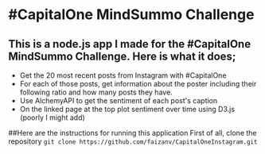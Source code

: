 # \#CapitalOne MindSummo Challenge
## This is a node.js app I made for the #CapitalOne MindSummo Challenge. Here is what it does;
* Get the 20 most recent posts from Instagram with #CapitalOne
* For each of those posts, get information about the poster including their following ratio and how many posts they have.
* Use AlchemyAPI to get the sentiment of each post's caption
* On the linked page at the top plot sentiment over time using D3.js (poorly I might add)

##Here are the instructions for running this application
First of all, clone the repository
`git clone https://github.com/faizanv/CapitalOneInstagram.git`
